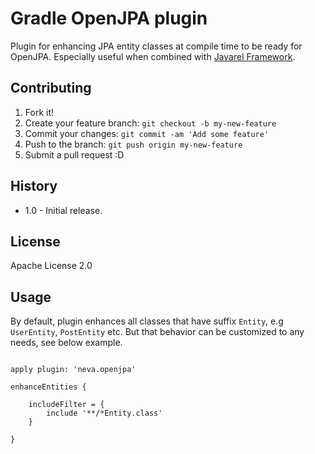 # Gradle OpenJPA plugin

Plugin for enhancing JPA entity classes at compile time to be ready for OpenJPA. Especially useful when combined with [Javarel Framework](https://github.com/neva-dev/javarel-framework).

## Contributing

1. Fork it!
2. Create your feature branch: `git checkout -b my-new-feature`
3. Commit your changes: `git commit -am 'Add some feature'`
4. Push to the branch: `git push origin my-new-feature`
5. Submit a pull request :D

## History

* 1.0 - Initial release.

## License

Apache License 2.0

## Usage

By default, plugin enhances all classes that have suffix `Entity`, e.g `UserEntity`, `PostEntity` etc.
But that behavior can be customized to any needs, see below example.

```

apply plugin: 'neva.openjpa'

enhanceEntities {

    includeFilter = {
        include '**/*Entity.class'
    }

}

```